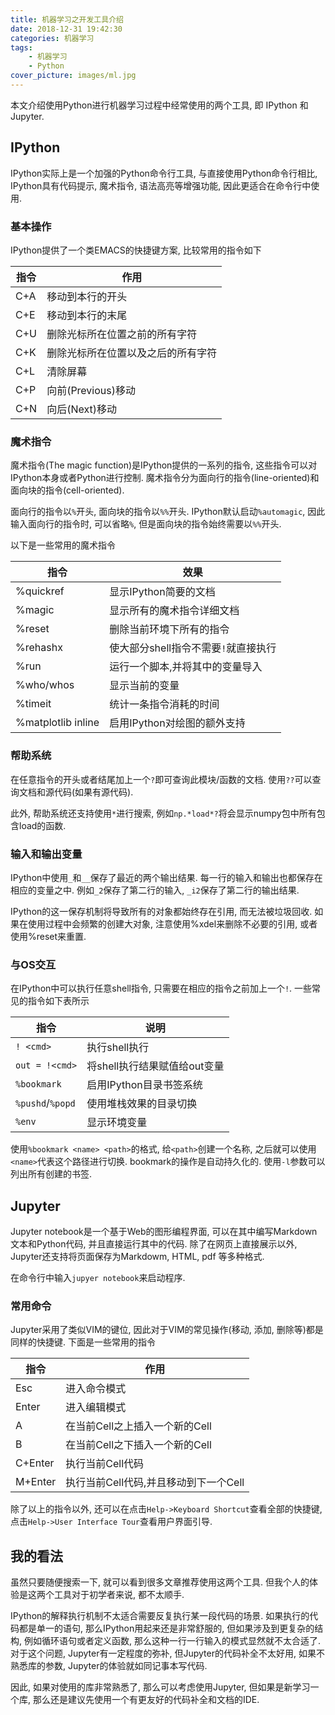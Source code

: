 ```yaml
---
title: 机器学习之开发工具介绍
date: 2018-12-31 19:42:30
categories: 机器学习
tags:
    - 机器学习
    - Python
cover_picture: images/ml.jpg
---
```




本文介绍使用Python进行机器学习过程中经常使用的两个工具, 即 IPython 和 Jupyter. 



IPython
------------


IPython实际上是一个加强的Python命令行工具, 与直接使用Python命令行相比, IPython具有代码提示, 魔术指令, 语法高亮等增强功能, 因此更适合在命令行中使用.

### 基本操作

IPython提供了一个类EMACS的快捷键方案, 比较常用的指令如下

指令     | 作用
--------|--------------------------------------
C+A     | 移动到本行的开头
C+E     | 移动到本行的末尾
C+U     | 删除光标所在位置之前的所有字符
C+K     | 删除光标所在位置以及之后的所有字符
C+L     | 清除屏幕
C+P     | 向前(Previous)移动
C+N     | 向后(Next)移动

### 魔术指令

魔术指令(The magic function)是IPython提供的一系列的指令, 这些指令可以对IPython本身或者Python进行控制. 魔术指令分为面向行的指令(line-oriented)和面向块的指令(cell-oriented). 

面向行的指令以`%`开头, 面向块的指令以`%%`开头. IPython默认启动`%automagic`, 因此输入面向行的指令时, 可以省略`%`, 但是面向块的指令始终需要以`%%`开头.

以下是一些常用的魔术指令


指令                | 效果
--------------------|---------------------------------------------
%quickref           | 显示IPython简要的文档
%magic              | 显示所有的魔术指令详细文档 
%reset              | 删除当前环境下所有的指令  
%rehashx            | 使大部分shell指令不需要`!`就直接执行
%run                | 运行一个脚本,并将其中的变量导入
%who/whos           | 显示当前的变量
%timeit             | 统计一条指令消耗的时间
%matplotlib inline  | 启用IPython对绘图的额外支持

### 帮助系统

在任意指令的开头或者结尾加上一个`?`即可查询此模块/函数的文档. 使用`??`可以查询文档和源代码(如果有源代码). 

此外, 帮助系统还支持使用`*`进行搜索, 例如`np.*load*?`将会显示numpy包中所有包含load的函数.


### 输入和输出变量

IPython中使用`_`和`__`保存了最近的两个输出结果. 每一行的输入和输出也都保存在相应的变量之中. 例如`_2`保存了第二行的输入, `_i2`保存了第二行的输出结果.

IPython的这一保存机制将导致所有的对象都始终存在引用, 而无法被垃圾回收. 如果在使用过程中会频繁的创建大对象, 注意使用%xdel来删除不必要的引用, 或者使用%reset来重置.

### 与OS交互

在IPython中可以执行任意shell指令, 只需要在相应的指令之前加上一个`!`. 一些常见的指令如下表所示

指令                 | 说明
--------------------|-------------------------------------------
`! <cmd>`           | 执行shell执行
`out = !<cmd>`      | 将shell执行结果赋值给out变量
`%bookmark`         | 启用IPython目录书签系统
`%pushd`/`%popd`    | 使用堆栈效果的目录切换
`%env`              | 显示环境变量

使用`%bookmark <name> <path>`的格式, 给`<path>`创建一个名称, 之后就可以使用`<name>`代表这个路径进行切换. bookmark的操作是自动持久化的. 使用`-l`参数可以列出所有创建的书签.


Jupyter
---------------

Jupyter notebook是一个基于Web的图形编程界面, 可以在其中编写Markdown文本和Python代码, 并且直接运行其中的代码. 除了在网页上直接展示以外, Jupyter还支持将页面保存为Markdowm, HTML, pdf 等多种格式.

在命令行中输入`jupyer notebook`来启动程序.

### 常用命令

Jupyter采用了类似VIM的键位, 因此对于VIM的常见操作(移动, 添加, 删除等)都是同样的快捷键. 下面是一些常用的指令

指令     | 作用
--------|--------------------------------------
Esc     | 进入命令模式
Enter   | 进入编辑模式
A       | 在当前Cell之上插入一个新的Cell
B       | 在当前Cell之下插入一个新的Cell
C+Enter | 执行当前Cell代码
M+Enter | 执行当前Cell代码,并且移动到下一个Cell


除了以上的指令以外, 还可以在点击`Help->Keyboard Shortcut`查看全部的快捷键, 点击`Help->User Interface Tour`查看用户界面引导.


我的看法
-------------

虽然只要随便搜索一下, 就可以看到很多文章推荐使用这两个工具. 但我个人的体验是这两个工具对于初学者来说, 都不太顺手. 

IPython的解释执行机制不太适合需要反复执行某一段代码的场景. 如果执行的代码都是单一的语句, 那么IPython用起来还是非常舒服的, 但如果涉及到更复杂的结构, 例如循环语句或者定义函数, 那么这种一行一行输入的模式显然就不太合适了. 对于这个问题, Jupyter有一定程度的弥补, 但Jupyter的代码补全不太好用, 如果不熟悉库的参数, Jupyter的体验就如同记事本写代码.

因此, 如果对使用的库非常熟悉了, 那么可以考虑使用Jupyter, 但如果是新学习一个库, 那么还是建议先使用一个有更友好的代码补全和文档的IDE.
